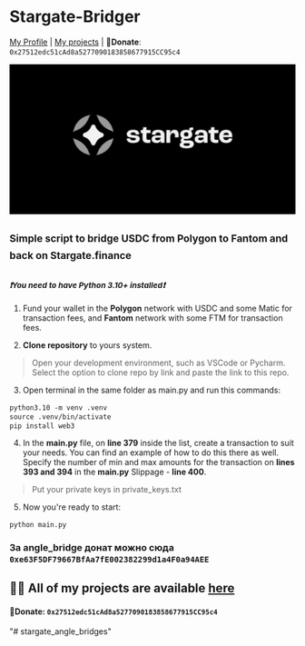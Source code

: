 # Stargate-Bridger

 [My Profile](https://github.com/ryu666zaki/) | [My projects](https://github.com/ryu666zaki?tab=repositories) |
  🍩**Donate**: `0x27512edc51cAd8a5277090183858677915CC95c4`


![](image/stargate.jpg)

## <sup>Simple script to bridge USDC from Polygon to Fantom and back on Stargate.finance</sup>

### <sup>***❗You need to have Python 3.10+ installed❗***</sup>


  1. Fund your wallet in the **Polygon** network with USDC and some Matic for transaction fees, and **Fantom** network with some FTM for transaction fees.

  2. **Clone repository** to yours system.

> Open your development environment, such as VSCode or Pycharm. Select the option to clone repo by link and paste the link to this repo.

  3. Open terminal in the same folder as main.py and run this commands:

```
python3.10 -m venv .venv
source .venv/bin/activate
pip install web3
```

  4. In the **main.py** file, on **line 379** inside the list, create a transaction to suit your needs. You can find an example of how to do this there as well.
     Specify the number of min and max amounts for the transaction on **lines 393 and 394** in the **main.py**
     Slippage - **line 400**. 
   > Put your private keys in private_keys.txt

  5. Now you're ready to start:
  ```
  python main.py
  ```
  
### За angle_bridge донат можно сюда `0xe63F5DF79667BfAa7fE002382299d1a4F0a94AEE`

## 👨‍💻 All of my projects are available [here](https://github.com/ryu666zaki?tab=repositories)

#### 🍩Donate: `0x27512edc51cAd8a5277090183858677915CC95c4`
"# stargate_angle_bridges" 
